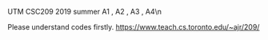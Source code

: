 UTM CSC209 2019 summer
A1 , A2 , A3 , A4\n

Please understand codes firstly.
https://www.teach.cs.toronto.edu/~ajr/209/
